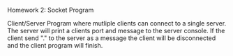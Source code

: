 Homework 2: Socket Program

Client/Server Program where mutliple clients can connect to a single
server. The server will print a clients port and  message to the server console.
If the client send "." to the server as a message the client will be disconnected and the client program will finish.

